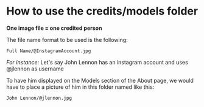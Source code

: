 # How to use the credits/models folder #

**One image file = one credited person**

The file name format to be used is the following:

```Full Name/@InstagramAccount.jpg```

*For instance:* Let's say John Lennon has an instagram account and uses @jlennon as username

To have him displayed on the Models section of the About page, we would have to place a picture of him in this folder named like this:

```John Lennon/@jlennon.jpg```